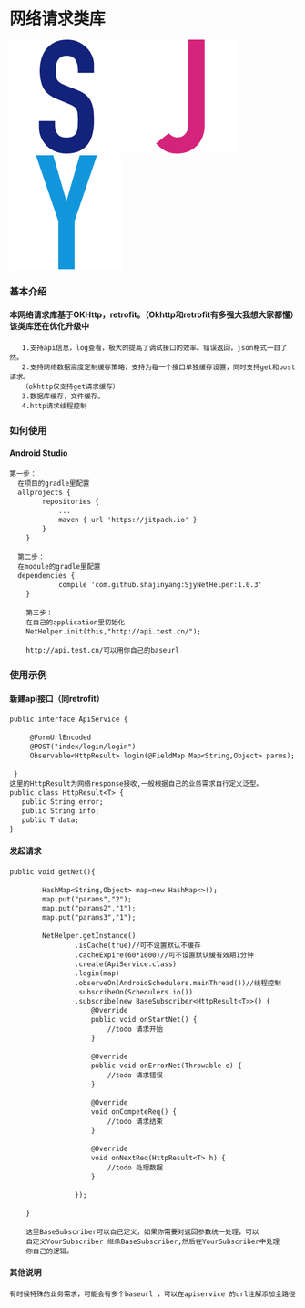 # 网络请求类库
![](s.png)![](j.png)![](y.png)
### 基本介绍
####  本网络请求库基于OKHttp，retrofit。（Okhttp和retrofit有多强大我想大家都懂）该类库还在优化升级中
       1.支持api信息，log查看，极大的提高了调试接口的效率。错误返回，json格式一目了然。
       2.支持网络数据高度定制缓存策略，支持为每一个接口单独缓存设置，同时支持get和post请求。
       （okhttp仅支持get请求缓存）
       3.数据库缓存，文件缓存。
       4.http请求线程控制

### 如何使用

#### Android Studio
    第一步：
      在项目的gradle里配置
      allprojects {
      		repositories {
      			...
      			maven { url 'https://jitpack.io' }
      		}
      	}

      第二步：
      在module的gradle里配置
      dependencies {
      	        compile 'com.github.shajinyang:SjyNetHelper:1.0.3'
      	}

      	第三步：
      	在自己的application里初始化
      	NetHelper.init(this,"http://api.test.cn/");

        http://api.test.cn/可以用你自己的baseurl



### 使用示例

#### 新建api接口（同retrofit）
    public interface ApiService {

         @FormUrlEncoded
         @POST("index/login/login")
         Observable<HttpResult> login(@FieldMap Map<String,Object> parms);

     }
    这里的HttpResult为网络response接收,一般根据自己的业务需求自行定义泛型。
    public class HttpResult<T> {
       public String error;
       public String info;
       public T data;
    }

#### 发起请求
    public void getNet(){

            HashMap<String,Object> map=new HashMap<>();
            map.put("params","2");
            map.put("params2","1");
            map.put("params3","1");

            NetHelper.getInstance()
                    .isCache(true)//可不设置默认不缓存
                    .cacheExpire(60*1000)//可不设置默认缓有效期1分钟
                    .create(ApiService.class)
                    .login(map)
                    .observeOn(AndroidSchedulers.mainThread())//线程控制
                    .subscribeOn(Schedulers.io())
                    .subscribe(new BaseSubscriber<HttpResult<T>>() {
                        @Override
                        public void onStartNet() {
                            //todo 请求开始
                        }

                        @Override
                        public void onErrorNet(Throwable e) {
                            //todo 请求错误
                        }

                        @Override
                        void onCompeteReq() {
                            //todo 请求结束
                        }

                        @Override
                        void onNextReq(HttpResult<T> h) {
                            //todo 处理数据
                        }

                    });

        }

        这里BaseSubscriber可以自己定义，如果你需要对返回参数统一处理，可以
        自定义YourSubscriber 继承BaseSubscriber,然后在YourSubscriber中处理
        你自己的逻辑。

#### 其他说明
    有时候特殊的业务需求，可能会有多个baseurl ，可以在apiservice 的url注解添加全路径









